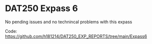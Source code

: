 <h1>DAT250 Expass 6</h1>

No pending issues and no technincal problems with this expass

Code: https://github.com/h181214/DAT250_EXP_REPORTS/tree/main/Expass6
